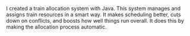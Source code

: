 I created a train allocation system with Java. This system manages and assigns train resources in a smart way. It makes scheduling better, cuts down on conflicts, and boosts how well things run overall. It does this by making the allocation process automatic.
